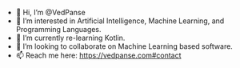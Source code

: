 - 👋 Hi, I’m @VedPanse
- 👀 I’m interested in Artificial Intelligence, Machine Learning, and Programming Languages.
- 🌱 I’m currently re-learning Kotlin.
- 💞️ I’m looking to collaborate on Machine Learning based software.
- 📫 Reach me here: https://vedpanse.com#contact

<!---
VedPanse/VedPanse is a ✨ special ✨ repository because its `README.md` (this file) appears on your GitHub profile.
You can click the Preview link to take a look at your changes.
--->
